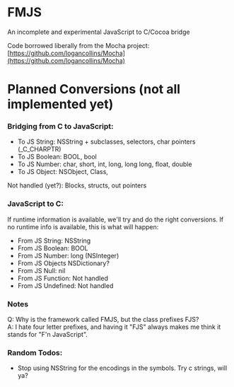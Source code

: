 # FMJS
An incomplete and experimental JavaScript to C/Cocoa bridge

Code borrowed liberally from the Mocha project: [https://github.com/logancollins/Mocha](https://github.com/logancollins/Mocha)


# Planned Conversions (not all implemented yet)

### Bridging from C to JavaScript:
* To JS String: NSString + subclasses, selectors, char pointers (_C_CHARPTR)  
* To JS Boolean: BOOL, bool  
* To JS Number: char, short, int, long, long long, float, double  
* To JS Object: NSObject, Class, 

Not handled (yet?): Blocks, structs, out pointers

### JavaScript to C:

If runtime information is available, we'll try and do the right conversions. If no runtime info is available, this is what will happen:

* From JS String: NSString
* From JS Boolean: BOOL
* From JS Number: long (NSInteger)
* From JS Objects NSDictionary?
* From JS Null: nil
* From JS Function: Not handled
* From JS Undefined: Not handled


### Notes

Q: Why is the framework called FMJS, but the class prefixes FJS?  
A: I hate four letter prefixes, and having it "FJS" always makes me think it stands for "F'n JavaScript".


### Random Todos:

 * Stop using NSString for the encodings in the symbols. Try c strings, will ya?
